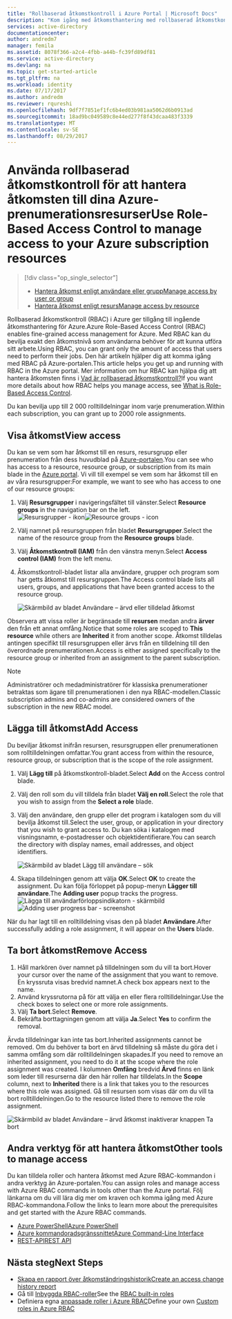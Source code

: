 ```yaml
---
title: "Rollbaserad åtkomstkontroll i Azure Portal | Microsoft Docs"
description: "Kom igång med åtkomsthantering med rollbaserad åtkomstkontroll på Azure Portal. Använd rolltilldelningar för att tilldela behörigheter i dina resurser."
services: active-directory
documentationcenter: 
author: andredm7
manager: femila
ms.assetid: 8078f366-a2c4-4fbb-a44b-fc39fd89df81
ms.service: active-directory
ms.devlang: na
ms.topic: get-started-article
ms.tgt_pltfrm: na
ms.workload: identity
ms.date: 07/17/2017
ms.author: andredm
ms.reviewer: rqureshi
ms.openlocfilehash: 9df7f7851ef1fc6b4ed03b981aa5062d6b0913ad
ms.sourcegitcommit: 18ad9bc049589c8e44ed277f8f43dcaa483f3339
ms.translationtype: MT
ms.contentlocale: sv-SE
ms.lasthandoff: 08/29/2017
---
```

# <a name="use-role-based-access-control-to-manage-access-to-your-azure-subscription-resources"></a><span data-ttu-id="4b4cd-104">Använda rollbaserad åtkomstkontroll för att hantera åtkomsten till dina Azure-prenumerationsresurser</span><span class="sxs-lookup"><span data-stu-id="4b4cd-104">Use Role-Based Access Control to manage access to your Azure subscription resources</span></span>
> [!div class="op_single_selector"]
> * [<span data-ttu-id="4b4cd-105">Hantera åtkomst enligt användare eller grupp</span><span class="sxs-lookup"><span data-stu-id="4b4cd-105">Manage access by user or group</span></span>](role-based-access-control-manage-assignments.md)
> * [<span data-ttu-id="4b4cd-106">Hantera åtkomst enligt resurs</span><span class="sxs-lookup"><span data-stu-id="4b4cd-106">Manage access by resource</span></span>](role-based-access-control-configure.md)

<span data-ttu-id="4b4cd-107">Rollbaserad åtkomstkontroll (RBAC) i Azure ger tillgång till ingående åtkomsthantering för Azure.</span><span class="sxs-lookup"><span data-stu-id="4b4cd-107">Azure Role-Based Access Control (RBAC) enables fine-grained access management for Azure.</span></span> <span data-ttu-id="4b4cd-108">Med RBAC kan du bevilja exakt den åtkomstnivå som användarna behöver för att kunna utföra sitt arbete.</span><span class="sxs-lookup"><span data-stu-id="4b4cd-108">Using RBAC, you can grant only the amount of access that users need to perform their jobs.</span></span> <span data-ttu-id="4b4cd-109">Den här artikeln hjälper dig att komma igång med RBAC på Azure-portalen.</span><span class="sxs-lookup"><span data-stu-id="4b4cd-109">This article helps you get up and running with RBAC in the Azure portal.</span></span> <span data-ttu-id="4b4cd-110">Mer information om hur RBAC kan hjälpa dig att hantera åtkomsten finns i [Vad är rollbaserad åtkomstkontroll?](role-based-access-control-what-is.md)</span><span class="sxs-lookup"><span data-stu-id="4b4cd-110">If you want more details about how RBAC helps you manage access, see [What is Role-Based Access Control](role-based-access-control-what-is.md).</span></span>

<span data-ttu-id="4b4cd-111">Du kan bevilja upp till 2 000 rolltilldelningar inom varje prenumeration.</span><span class="sxs-lookup"><span data-stu-id="4b4cd-111">Within each subscription, you can grant up to 2000 role assignments.</span></span> 

## <a name="view-access"></a><span data-ttu-id="4b4cd-112">Visa åtkomst</span><span class="sxs-lookup"><span data-stu-id="4b4cd-112">View access</span></span>
<span data-ttu-id="4b4cd-113">Du kan se vem som har åtkomst till en resurs, resursgrupp eller prenumeration från dess huvudblad på [Azure-portalen](https://portal.azure.com).</span><span class="sxs-lookup"><span data-stu-id="4b4cd-113">You can see who has access to a resource, resource group, or subscription from its main blade in the [Azure portal](https://portal.azure.com).</span></span> <span data-ttu-id="4b4cd-114">Vi vill till exempel se vem som har åtkomst till en av våra resursgrupper:</span><span class="sxs-lookup"><span data-stu-id="4b4cd-114">For example, we want to see who has access to one of our resource groups:</span></span>

1. <span data-ttu-id="4b4cd-115">Välj **Resursgrupper** i navigeringsfältet till vänster.</span><span class="sxs-lookup"><span data-stu-id="4b4cd-115">Select **Resource groups** in the navigation bar on the left.</span></span>  
    <span data-ttu-id="4b4cd-116">![Resursgrupper - ikon](./media/role-based-access-control-configure/resourcegroups_icon.png)</span><span class="sxs-lookup"><span data-stu-id="4b4cd-116">![Resource groups - icon](./media/role-based-access-control-configure/resourcegroups_icon.png)</span></span>
2. <span data-ttu-id="4b4cd-117">Välj namnet på resursgruppen från bladet **Resursgrupper**.</span><span class="sxs-lookup"><span data-stu-id="4b4cd-117">Select the name of the resource group from the **Resource groups** blade.</span></span>
3. <span data-ttu-id="4b4cd-118">Välj **Åtkomstkontroll (IAM)** från den vänstra menyn.</span><span class="sxs-lookup"><span data-stu-id="4b4cd-118">Select **Access control (IAM)** from the left menu.</span></span>  
4. <span data-ttu-id="4b4cd-119">Åtkomstkontroll-bladet listar alla användare, grupper och program som har getts åtkomst till resursgruppen.</span><span class="sxs-lookup"><span data-stu-id="4b4cd-119">The Access control blade lists all users, groups, and applications that have been granted access to the resource group.</span></span>  
   
    ![Skärmbild av bladet Användare – ärvd eller tilldelad åtkomst](./media/role-based-access-control-configure/view-access.png)

<span data-ttu-id="4b4cd-121">Observera att vissa roller är begränsade till **resursen** medan andra **ärver** den från ett annat omfång.</span><span class="sxs-lookup"><span data-stu-id="4b4cd-121">Notice that some roles are scoped to **This resource** while others are **Inherited** it from another scope.</span></span> <span data-ttu-id="4b4cd-122">Åtkomst tilldelas antingen specifikt till resursgruppen eller ärvs från en tilldelning till den överordnade prenumerationen.</span><span class="sxs-lookup"><span data-stu-id="4b4cd-122">Access is either assigned specifically to the resource group or inherited from an assignment to the parent subscription.</span></span>

> [!NOTE]
> <span data-ttu-id="4b4cd-123">Administratörer och medadministratörer för klassiska prenumerationer betraktas som ägare till prenumerationen i den nya RBAC-modellen.</span><span class="sxs-lookup"><span data-stu-id="4b4cd-123">Classic subscription admins and co-admins are considered owners of the subscription in the new RBAC model.</span></span>

## <a name="add-access"></a><span data-ttu-id="4b4cd-124">Lägga till åtkomst</span><span class="sxs-lookup"><span data-stu-id="4b4cd-124">Add Access</span></span>
<span data-ttu-id="4b4cd-125">Du beviljar åtkomst inifrån resursen, resursgruppen eller prenumerationen som rolltilldelningen omfattar.</span><span class="sxs-lookup"><span data-stu-id="4b4cd-125">You grant access from within the resource, resource group, or subscription that is the scope of the role assignment.</span></span>

1. <span data-ttu-id="4b4cd-126">Välj **Lägg till** på åtkomstkontroll-bladet.</span><span class="sxs-lookup"><span data-stu-id="4b4cd-126">Select **Add** on the Access control blade.</span></span>  
2. <span data-ttu-id="4b4cd-127">Välj den roll som du vill tilldela från bladet **Välj en roll**.</span><span class="sxs-lookup"><span data-stu-id="4b4cd-127">Select the role that you wish to assign from the **Select a role** blade.</span></span>
3. <span data-ttu-id="4b4cd-128">Välj den användare, den grupp eller det program i katalogen som du vill bevilja åtkomst till.</span><span class="sxs-lookup"><span data-stu-id="4b4cd-128">Select the user, group, or application in your directory that you wish to grant access to.</span></span> <span data-ttu-id="4b4cd-129">Du kan söka i katalogen med visningsnamn, e-postadresser och objektidentifierare.</span><span class="sxs-lookup"><span data-stu-id="4b4cd-129">You can search the directory with display names, email addresses, and object identifiers.</span></span>  
   
    ![Skärmbild av bladet Lägg till användare – sök](./media/role-based-access-control-configure/grant-access2.png)
4. <span data-ttu-id="4b4cd-131">Skapa tilldelningen genom att välja **OK**.</span><span class="sxs-lookup"><span data-stu-id="4b4cd-131">Select **OK** to create the assignment.</span></span> <span data-ttu-id="4b4cd-132">Du kan följa förloppet på popup-menyn **Lägger till användare**.</span><span class="sxs-lookup"><span data-stu-id="4b4cd-132">The **Adding user** popup tracks the progress.</span></span>  
    <span data-ttu-id="4b4cd-133">![Lägga till användarförloppsindikatorn - skärmbild](./media/role-based-access-control-configure/addinguser_popup.png)</span><span class="sxs-lookup"><span data-stu-id="4b4cd-133">![Adding user progress bar - screenshot](./media/role-based-access-control-configure/addinguser_popup.png)</span></span>

<span data-ttu-id="4b4cd-134">När du har lagt till en rolltilldelning visas den på bladet **Användare**.</span><span class="sxs-lookup"><span data-stu-id="4b4cd-134">After successfully adding a role assignment, it will appear on the **Users** blade.</span></span>

## <a name="remove-access"></a><span data-ttu-id="4b4cd-135">Ta bort åtkomst</span><span class="sxs-lookup"><span data-stu-id="4b4cd-135">Remove Access</span></span>
1. <span data-ttu-id="4b4cd-136">Håll markören över namnet på tilldelningen som du vill ta bort.</span><span class="sxs-lookup"><span data-stu-id="4b4cd-136">Hover your cursor over the name of the assignment that you want to remove.</span></span> <span data-ttu-id="4b4cd-137">En kryssruta visas bredvid namnet.</span><span class="sxs-lookup"><span data-stu-id="4b4cd-137">A check box appears next to the name.</span></span>
2. <span data-ttu-id="4b4cd-138">Använd kryssrutorna på för att välja en eller flera rolltilldelningar.</span><span class="sxs-lookup"><span data-stu-id="4b4cd-138">Use the check boxes to select one or more role assignments.</span></span>
2. <span data-ttu-id="4b4cd-139">Välj **Ta bort**.</span><span class="sxs-lookup"><span data-stu-id="4b4cd-139">Select **Remove**.</span></span>  
3. <span data-ttu-id="4b4cd-140">Bekräfta borttagningen genom att välja **Ja**.</span><span class="sxs-lookup"><span data-stu-id="4b4cd-140">Select **Yes** to confirm the removal.</span></span>

<span data-ttu-id="4b4cd-141">Ärvda tilldelningar kan inte tas bort.</span><span class="sxs-lookup"><span data-stu-id="4b4cd-141">Inherited assignments cannot be removed.</span></span> <span data-ttu-id="4b4cd-142">Om du behöver ta bort en ärvd tilldelning så måste du göra det i samma omfång som där rolltilldelningen skapades.</span><span class="sxs-lookup"><span data-stu-id="4b4cd-142">If you need to remove an inherited assignment, you need to do it at the scope where the role assignment was created.</span></span> <span data-ttu-id="4b4cd-143">I kolumnen **Omfång** bredvid **Ärvd** finns en länk som leder till resurserna där den här rollen har tilldelats.</span><span class="sxs-lookup"><span data-stu-id="4b4cd-143">In the **Scope** column, next to **Inherited** there is a link that takes you to the resources where this role was assigned.</span></span> <span data-ttu-id="4b4cd-144">Gå till resursen som visas där om du vill ta bort rolltilldelningen.</span><span class="sxs-lookup"><span data-stu-id="4b4cd-144">Go to the resource listed there to remove the role assignment.</span></span>

![Skärmbild av bladet Användare – ärvd åtkomst inaktiverar knappen Ta bort](./media/role-based-access-control-configure/remove-access2.png)

## <a name="other-tools-to-manage-access"></a><span data-ttu-id="4b4cd-146">Andra verktyg för att hantera åtkomst</span><span class="sxs-lookup"><span data-stu-id="4b4cd-146">Other tools to manage access</span></span>
<span data-ttu-id="4b4cd-147">Du kan tilldela roller och hantera åtkomst med Azure RBAC-kommandon i andra verktyg än Azure-portalen.</span><span class="sxs-lookup"><span data-stu-id="4b4cd-147">You can assign roles and manage access with Azure RBAC commands in tools other than the Azure portal.</span></span>  <span data-ttu-id="4b4cd-148">Följ länkarna om du vill lära dig mer om kraven och komma igång med Azure RBAC-kommandona.</span><span class="sxs-lookup"><span data-stu-id="4b4cd-148">Follow the links to learn more about the prerequisites and get started with the Azure RBAC commands.</span></span>

* [<span data-ttu-id="4b4cd-149">Azure PowerShell</span><span class="sxs-lookup"><span data-stu-id="4b4cd-149">Azure PowerShell</span></span>](role-based-access-control-manage-access-powershell.md)
* [<span data-ttu-id="4b4cd-150">Azure kommandoradsgränssnittet</span><span class="sxs-lookup"><span data-stu-id="4b4cd-150">Azure Command-Line Interface</span></span>](role-based-access-control-manage-access-azure-cli.md)
* [<span data-ttu-id="4b4cd-151">REST-API</span><span class="sxs-lookup"><span data-stu-id="4b4cd-151">REST API</span></span>](role-based-access-control-manage-access-rest.md)

## <a name="next-steps"></a><span data-ttu-id="4b4cd-152">Nästa steg</span><span class="sxs-lookup"><span data-stu-id="4b4cd-152">Next Steps</span></span>
* [<span data-ttu-id="4b4cd-153">Skapa en rapport över åtkomständringshistorik</span><span class="sxs-lookup"><span data-stu-id="4b4cd-153">Create an access change history report</span></span>](role-based-access-control-access-change-history-report.md)
* <span data-ttu-id="4b4cd-154">Gå till [Inbyggda RBAC-roller](role-based-access-built-in-roles.md)</span><span class="sxs-lookup"><span data-stu-id="4b4cd-154">See the [RBAC built-in roles](role-based-access-built-in-roles.md)</span></span>
* <span data-ttu-id="4b4cd-155">Definiera egna [anpassade roller i Azure RBAC](role-based-access-control-custom-roles.md)</span><span class="sxs-lookup"><span data-stu-id="4b4cd-155">Define your own [Custom roles in Azure RBAC](role-based-access-control-custom-roles.md)</span></span>

